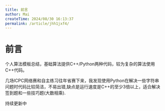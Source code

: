 ```yaml
---
title: 前言
author: Mai
createTime: 2024/08/30 16:13:37
permalink: /article/jhh1jxf4/
---
```


# 前言
个人算法模板总结，基础算法提供C++/Python两种代码，较为复杂的算法使用C++代码。

几场ICPC网络赛和自主练习往年省赛下来，我发现使用Python在解决一些字符串问题时代码比较简洁，不易出错,缺点是运行速度是C++的至少3倍以上，适合解决签到题和一些技巧题(大数相乘).

持续更新中